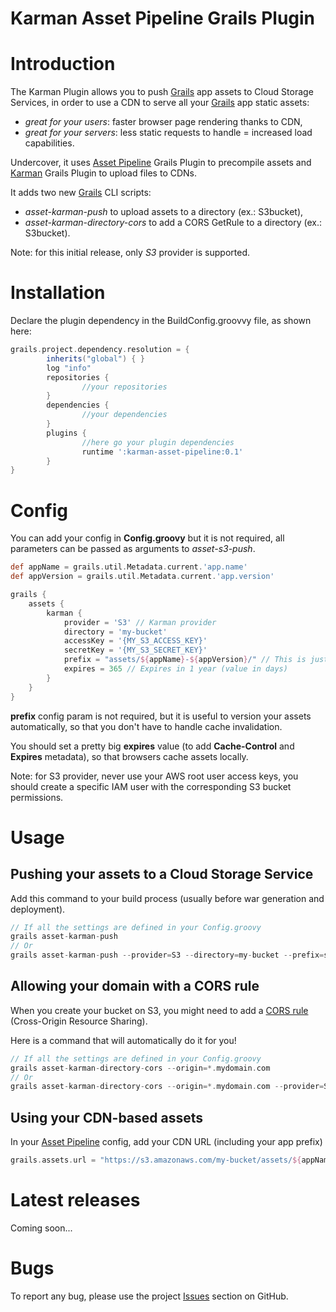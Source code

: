 
Karman Asset Pipeline Grails Plugin
===============================

# Introduction

The Karman Plugin allows you to push [Grails](http://grails.org) app assets to Cloud Storage Services, in order to use a CDN to serve all your [Grails](http://grails.org) app static assets:

- *great for your users*: faster browser page rendering thanks to CDN,
- *great for your servers*: less static requests to handle = increased load capabilities.

Undercover, it uses [Asset Pipeline](http://grails.org/plugin/asset-pipeline) Grails Plugin to precompile assets and [Karman](http://grails.org/plugin/karman) Grails Plugin to upload files to CDNs.

It adds two new [Grails](http://grails.org) CLI scripts:

- *asset-karman-push* to upload assets to a directory (ex.: S3bucket),
- *asset-karman-directory-cors* to add a CORS GetRule to a directory (ex.: S3bucket).

Note: for this initial release, only *S3* provider is supported.

# Installation

Declare the plugin dependency in the BuildConfig.groovvy file, as shown here:

```groovy
grails.project.dependency.resolution = {
		inherits("global") { }
		log "info"
		repositories {
                //your repositories
        }
        dependencies {
                //your dependencies
        }
		plugins {
				//here go your plugin dependencies
				runtime ':karman-asset-pipeline:0.1'
		}
}
```


# Config

You can add your config in **Config.groovy** but it is not required, all parameters can be passed as arguments to *asset-s3-push*.

```groovy
def appName = grails.util.Metadata.current.'app.name'
def appVersion = grails.util.Metadata.current.'app.version'

grails {
    assets {
        karman {
            provider = 'S3' // Karman provider
            directory = 'my-bucket'
            accessKey = '{MY_S3_ACCESS_KEY}'
            secretKey = '{MY_S3_SECRET_KEY}'
            prefix = "assets/${appName}-${appVersion}/" // This is just a prefix example
            expires = 365 // Expires in 1 year (value in days)
        }
    }
}
```

**prefix** config param is not required, but it is useful to version your assets automatically, so that you don't have to handle cache invalidation.

You should set a pretty big **expires** value (to add **Cache-Control** and **Expires** metadata), so that browsers cache assets locally.

Note: for S3 provider, never use your AWS root user access keys, you should create a specific IAM user with the corresponding S3 bucket permissions.


# Usage

## Pushing your assets to a Cloud Storage Service

Add this command to your build process (usually before war generation and deployment).

```groovy
// If all the settings are defined in your Config.groovy
grails asset-karman-push
// Or
grails asset-karman-push --provider=S3 --directory=my-bucket --prefix=some-prefix --expires=365 --region=eu-west-1 --access-key=$MY_S3_ACCESS_KEY --secret-key=$MY_S3_SECRET_KEY
```

## Allowing your domain with a CORS rule

When you create your bucket on S3, you might need to add a [CORS rule](http://docs.aws.amazon.com/AmazonS3/latest/dev/cors.html) (Cross-Origin Resource Sharing).

Here is a command that will automatically do it for you!

```groovy
// If all the settings are defined in your Config.groovy
grails asset-karman-directory-cors --origin=*.mydomain.com
// Or
grails asset-karman-directory-cors --origin=*.mydomain.com --provider=S3 --directory=my-bucket --region=eu-west-1 --access-key=$MY_S3_ACCESS_KEY --secret-key=$MY_S3_SECRET_KEY
```

## Using your CDN-based assets

In your [Asset Pipeline](http://grails.org/plugin/asset-pipeline) config, add your CDN URL (including your app prefix)

```groovy
grails.assets.url = "https://s3.amazonaws.com/my-bucket/assets/${appName}-${appVersion}"
```

# Latest releases

Coming soon...

# Bugs

To report any bug, please use the project [Issues](http://github.com/agorapulse/karman-asset-pipeline/issues) section on GitHub.
